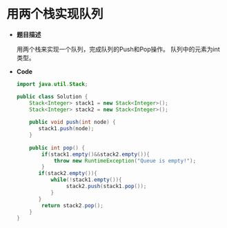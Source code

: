 # 用两个栈实现队列

* **题目描述**

  用两个栈来实现一个队列，完成队列的Push和Pop操作。 队列中的元素为int类型。

* **Code**

  ```java
  import java.util.Stack;
  
  public class Solution {
      Stack<Integer> stack1 = new Stack<Integer>();
      Stack<Integer> stack2 = new Stack<Integer>();
      
      public void push(int node) {
         stack1.push(node); 
      }
      
      public int pop() {
          if(stack1.empty()&&stack2.empty()){
              throw new RuntimeException("Queue is empty!");
          }
         if(stack2.empty()){
             while(!stack1.empty()){
                  stack2.push(stack1.pop());           
             }
         }
          return stack2.pop();
      }
  }
  ```

  


